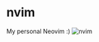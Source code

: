 # nvim
My personal Neovim :)
![nvim](https://user-images.githubusercontent.com/96896184/210283768-5a151606-72af-4853-8775-8f9067064170.png)
